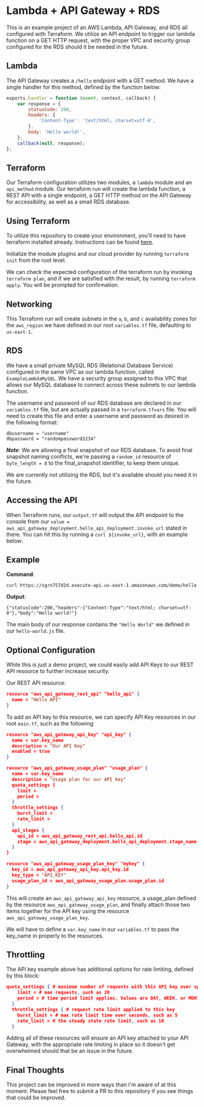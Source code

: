 # Lambda + API Gateway + RDS

This is an example project of an AWS Lambda, API Gateway, and RDS all configured with Terraform. We utilize an API endpoint to trigger our lambda function on a GET HTTP request, with the proper VPC and security group configured for the RDS should it be needed in the future.

## Lambda

The API Gateway creates a `/hello` endpoint with a GET method. We have a single handler for this method, defined by the function below:
```js
exports.handler = function (event, context, callback) {
    var response = {
        statusCode: 200,
        headers: {
            'Content-Type': 'text/html; charset=utf-8',
        },
        body: 'Hello world!',
    };
    callback(null, response);
};
```

## Terraform
Our Terraform configuration utilizes two modules, a `lambda` module and an `api_method` module. Our terraform run will create the lambda function, a REST API with a single endpoint, a GET HTTP method on the API Gateway for accessibility, as well as a small RDS database.

## Using Terraform
To utilize this repository to create your environment, you'll need to have terraform installed already. Instructions can be found [here](https://learn.hashicorp.com/tutorials/terraform/install-cli).

Initialize the module plugins and our cloud provider by running `terraform init` from the root level.

We can check the expected configuration of the terraform run by invoking `terraform plan`, and if we are satisfied with the result, by running `terraform apply`. You will be prompted for confirmation.

## Networking
This Terraform run will create subnets in the `a`, `b`, and `c` availability zones for the `aws_region` we have defined in our root `variables.tf` file, defaulting to `us-east-1`. 

## RDS
We have a small private MySQL RDS (Relational Database Service) configured in the same VPC as our lambda function, called `ExampleLambdaMySQL`. We have a security group assigned to this VPC that allows our MySQL database to connect across these subnets to our lambda function.

The username and password of our RDS database are declared in our `variables.tf` file, but are actually passed in a `terraform.tfvars` file. You will need to create this file and enter a username and password as desired in the following format:

```
dbusername = "username"
dbpassword = "randompassword1234"
```

**_Note_**: We are allowing a final snapshot of our RDS database. To avoid final snapshot naming conflicts, we're passing a `random_id` resource of `byte_length = 8` to the final_snapshot identifier, to keep them unique.

We are currently not utilizing the RDS, but it's available should you need it in the future.

## Accessing the API
When Terraform runs, our `output.tf` will output the API endpoint to the console from our `value = aws_api_gateway_deployment.hello_api_deployment.invoke_url` stated in there. You can hit this by running a `curl ${invoke_url}`, with an example below:

## Example

**Command**: 
```
curl https://sgrn757d2d.execute-api.us-east-1.amazonaws.com/demo/hello
```

**Output**: 
```
{"statusCode":200,"headers":{"Content-Type":"text/html; charset=utf-8"},"body":"Hello world!"}
```

The main body of our response contains the `"Hello World"` we defined in our `hello-world.js` file.

## Optional Configuration
While this is just a demo project, we could easily add API Keys to our REST API resource to further increase security.


Our REST API resource:
```json
resource "aws_api_gateway_rest_api" "hello_api" {
  name = "Hello API"
}
```

To add an API key to this resource, we can specify API Key resources in our root `main.tf`, such as the following:

```json
resource "aws_api_gateway_api_key" "api_key" {
  name = var.key_name
  description = "Our API Key"
  enabled = true
}

resource "aws_api_gateway_usage_plan" "usage_plan" {
  name = var.key_name
  description = "Usage plan for our API key"
  quota_settings { 
    limit = 
    period = 
  }
  throttle_settings {
    burst_limit = 
    rate_limit = 
  }
  api_stages {
    api_id = aws_api_gateway_rest_api.hello_api.id
    stage = aws_api_gateway_deployment.hello_api_deployment.stage_name
  }
}

resource "aws_api_gateway_usage_plan_key" "mykey" {
  key_id = aws_api_gateway_api_key.api_key.id
  key_type = "API_KEY"
  usage_plan_id = aws_api_gateway_usage_plan.usage_plan.id
}
```

This will create an `aws_api_gateway_api_key` resource, a usage_plan defined by the resource `aws_api_gateway_usage_plan`, and finally attach those two items together for the API key using the resource `aws_api_gateway_usage_plan_key`.

We will have to define a `var.key_name` in our `variables.tf` to pass the key_name in properly to the resources.

## Throttling
The API key example above has additional options for rate limiting, defined by this block:
```json
quota_settings { # maximum number of requests with this API key over specifid time interval
    limit = # max requests, such as 20
    period = # time period limit applies. Values are DAY, WEEK, or MONTH
  }
  throttle_settings { # request rate limit applied to this key
    burst_limit = # max rate limit time over seconds, such as 5
    rate_limit = # the steady state rate limit, such as 10
  }
```

Adding all of these resources will ensure an API key attached to your API Gateway, with the appropriate rate limiting in place so it doesn't get overwhelmed should that be an issue in the future.

## Final Thoughts
This project can be improved in more ways than I'm aware of at this moment. Please feel free to submit a PR to this repository if you see things that could be improved.

